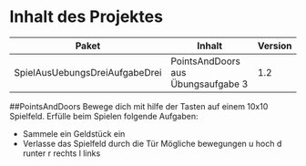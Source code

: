 # Inhalt des Projektes

| Paket | Inhalt | Version |
|---------|--------|--------|
| SpielAusUebungsDreiAufgabeDrei | PointsAndDoors aus Übungsaufgabe 3 | 1.2 |


##PointsAndDoors
Bewege dich mit hilfe der Tasten auf einem 10x10 Spielfeld.
Erfülle beim Spielen folgende Aufgaben:
 - Sammele ein Geldstück ein
 - Verlasse das Spielfeld durch die Tür
Mögliche bewegungen
    u      hoch
    d      runter
    r      rechts
    l      links 